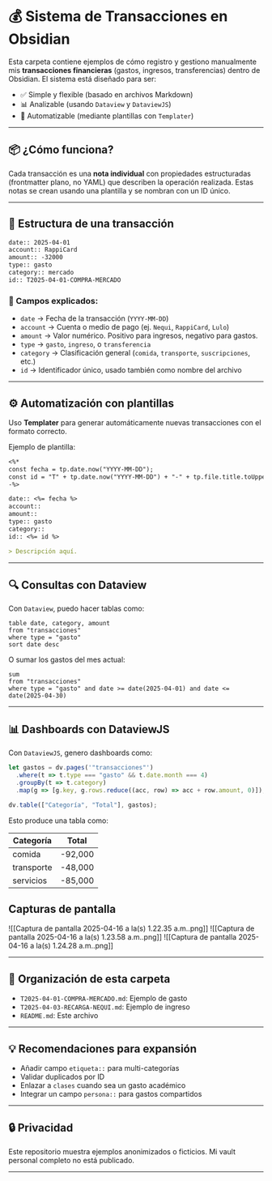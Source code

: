 # 💰 Sistema de Transacciones en Obsidian

Esta carpeta contiene ejemplos de cómo registro y gestiono manualmente mis **transacciones financieras** (gastos, ingresos, transferencias) dentro de Obsidian. El sistema está diseñado para ser:

- ✅ Simple y flexible (basado en archivos Markdown)
- 📊 Analizable (usando `Dataview` y `DataviewJS`)
- 🤖 Automatizable (mediante plantillas con `Templater`)

---

## 📦 ¿Cómo funciona?

Cada transacción es una **nota individual** con propiedades estructuradas (frontmatter plano, no YAML) que describen la operación realizada. Estas notas se crean usando una plantilla y se nombran con un ID único.

---

## 🧾 Estructura de una transacción

```markdown
date:: 2025-04-01
account:: RappiCard
amount:: -32000
type:: gasto
category:: mercado
id:: T2025-04-01-COMPRA-MERCADO
````

### 🧩 Campos explicados:

- `date` → Fecha de la transacción (`YYYY-MM-DD`)
- `account` → Cuenta o medio de pago (ej. `Nequi`, `RappiCard`, `Lulo`)
- `amount` → Valor numérico. Positivo para ingresos, negativo para gastos.
- `type` → `gasto`, `ingreso`, o `transferencia`
- `category` → Clasificación general (`comida`, `transporte`, `suscripciones`, etc.)
- `id` → Identificador único, usado también como nombre del archivo

---

## ⚙️ Automatización con plantillas

Uso **Templater** para generar automáticamente nuevas transacciones con el formato correcto.

Ejemplo de plantilla:

```markdown
<%*
const fecha = tp.date.now("YYYY-MM-DD");
const id = "T" + tp.date.now("YYYY-MM-DD") + "-" + tp.file.title.toUpperCase();
-%>

date:: <%= fecha %>
account:: 
amount:: 
type:: gasto
category:: 
id:: <%= id %>

> Descripción aquí.
```

---

## 🔍 Consultas con Dataview

Con `Dataview`, puedo hacer tablas como:

```"dataview"
table date, category, amount
from "transacciones"
where type = "gasto"
sort date desc
```

O sumar los gastos del mes actual:

```"dataview"
sum
from "transacciones"
where type = "gasto" and date >= date(2025-04-01) and date <= date(2025-04-30)
```

---

## 📊 Dashboards con DataviewJS

Con `DataviewJS`, genero dashboards como:

```js
let gastos = dv.pages('"transacciones"')
  .where(t => t.type === "gasto" && t.date.month === 4)
  .groupBy(t => t.category)
  .map(g => [g.key, g.rows.reduce((acc, row) => acc + row.amount, 0)]);

dv.table(["Categoría", "Total"], gastos);
```

Esto produce una tabla como:

| Categoría  | Total   |
| ---------- | ------- |
| comida     | -92,000 |
| transporte | -48,000 |
| servicios  | -85,000 |
## Capturas de pantalla
![[Captura de pantalla 2025-04-16 a la(s) 1.22.35 a.m..png]]
![[Captura de pantalla 2025-04-16 a la(s) 1.23.58 a.m..png]]
![[Captura de pantalla 2025-04-16 a la(s) 1.24.28 a.m..png]]

---

## 📁 Organización de esta carpeta

- `T2025-04-01-COMPRA-MERCADO.md`: Ejemplo de gasto
- `T2025-04-03-RECARGA-NEQUI.md`: Ejemplo de ingreso
- `README.md`: Este archivo

---

## 💡 Recomendaciones para expansión

- Añadir campo `etiqueta::` para multi-categorías
- Validar duplicados por ID
- Enlazar a `clases` cuando sea un gasto académico
- Integrar un campo `persona::` para gastos compartidos

---

## 🔒 Privacidad

Este repositorio muestra ejemplos anonimizados o ficticios. Mi vault personal completo no está publicado.

---

